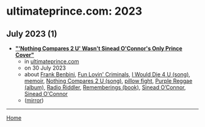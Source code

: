 # ultimateprince.com: 2023

## July 2023 (1)

 - [**"'Nothing Compares 2 U' Wasn't Sinead O'Connor's Only Prince Cover"**](https://ultimateprince.com/sinead-oconnor-prince-i-would-die-4-u/)
    - in [ultimateprince.com](../../../publications/u-z/ultimateprince-com/index.md)
    - on 30 July 2023
    - about [Frank Benbini](../../../topics/frank-benbini/index.md), [Fun Lovin' Criminals](../../../topics/fun-lovin-criminals/index.md), [I Would Die 4 U (song)](../../../topics/song/i-would-die-4-u/index.md), [memoir](../../../topics/memoir/index.md), [Nothing Compares 2 U (song)](../../../topics/song/nothing-compares-2-u/index.md), [pillow fight](../../../topics/pillow-fight/index.md), [Purple Reggae (album)](../../../topics/album/purple-reggae/index.md), [Radio Riddler](../../../topics/radio-riddler/index.md), [Rememberings (book)](../../../topics/book/rememberings/index.md), [Sinead O’Connor](../../../topics/sinead-o-connor/index.md), [Sinead O'Connor](../../../topics/sinead-o-connor/index.md)
    - ([mirror](https://web.archive.org/web/*/https://ultimateprince.com/sinead-oconnor-prince-i-would-die-4-u/))

----

[Home](../index.md)
